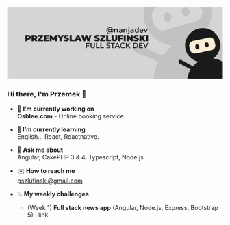 ![Alt text](https://github.com/devnanja/devnanja/blob/master/github-background.jpg "Przemek Szlufinski full stack dev image")

### Hi there, I'm Przemek 👋

- 🔭 <b>I’m currently working on</b> <br />
    <b>Osblee.com</b> - Online booking service.
    
- 🌱<b> I’m currently learning</b> <br />
    English... React, Reactnative.
    
- 💬 <b>Ask me about</b> <br />
    Angular, CakePHP 3 & 4, Typescript, Node.js

- :envelope: <b>How to reach me</b> <br />
    pszlufinski@gmail.com

- :boom:<b> My weekly challenges</b> <br />
    - (Week 1) <b>Full stack news app</b> (Angular, Node.js, Express, Bootstrap 5) : link
